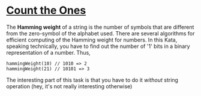 # [Count the Ones](https://www.codewars.com/kata/count-the-ones "https://www.codewars.com/kata/5519e930cd82ff8a9a000216")

The __Hamming weight__ of a string is the number of symbols that are different from the zero-symbol of the alphabet used. There are several
algorithms for efficient computing of the Hamming weight for numbers. In this Kata, speaking technically, you have to find out the number
of '1' bits in a binary representation of a number. Thus,

```
hammingWeight(10) // 1010 => 2
hammingWeight(21) // 10101 => 3
```

The interesting part of this task is that you have to do it *without* string operation (hey, it's not really interesting otherwise)
